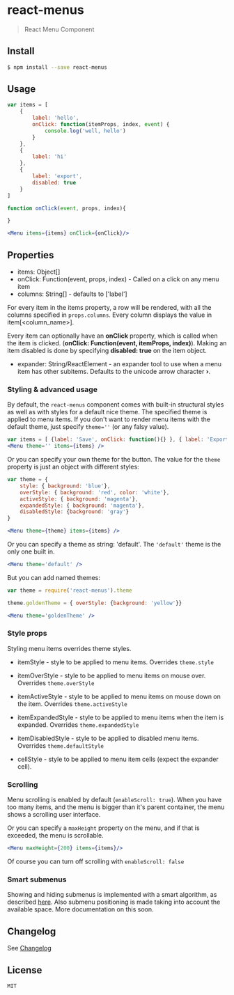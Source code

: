 react-menus
===========

> React Menu Component

## Install

```sh
$ npm install --save react-menus
```

## Usage

```jsx
var items = [
    {
        label: 'hello',
        onClick: function(itemProps, index, event) {
            console.log('well, hello')
        }
    },
    {
        label: 'hi'
    },
    {
		label: 'export',
		disabled: true
	}
]

function onClick(event, props, index){

}

<Menu items={items} onClick={onClick}/>
```

## Properties

 * items: Object[]
 * onClick: Function(event, props, index) - Called on a click on any menu item
 * columns: String[] - defaults to ['label']

For every item in the items property, a row will be rendered, with all the columns specified in `props.columns`. Every column displays the value in item[&lt;column_name&gt;].

Every item can optionally have an **onClick** property, which is called when the item is clicked. (**onClick: Function(event, itemProps, index)**). Making an item disabled is done by specifying **disabled: true** on the item object.

 * expander: String/ReactElement - an expander tool to use when a menu item has other subitems. Defaults to the unicode arrow character **›**.

### Styling & advanced usage

By default, the `react-menus` component comes with built-in structural styles as well as with styles for a default nice theme. The specified theme is applied to menu items. If you don't want to render menu items with the default theme, just specify `theme=''` (or any falsy value).

```jsx
var items = [ {label: 'Save', onClick: function(){} }, { label: 'Export'}]
<Menu theme='' items={items} />
```

Or you can specify your own theme for the button. The value for the `theme` property is just an object with different styles:

```jsx
var theme = {
	style: { background: 'blue'},
	overStyle: { background: 'red', color: 'white'},
	activeStyle: { background: 'magenta'},
	expandedStyle: { background: 'magenta'},
	disabledStyle: {background: 'gray'}
}

<Menu theme={theme} items={items} />
```

Or you can specify a theme as string: 'default'. The `'default'` theme is the only one built in.

```jsx
<Menu theme='default' />
```
But you can add named themes:
```jsx
var theme = require('react-menus').theme

theme.goldenTheme = { overStyle: {background: 'yellow'}}

<Menu theme='goldenTheme' />
```

### Style props

Styling menu items overrides theme styles.

 * itemStyle - style to be applied to menu items. Overrides `theme.style`
 * itemOverStyle - style to be applied to menu items on mouse over. Overrides `theme.overStyle`
 * itemActiveStyle - style to be applied to menu items on mouse down on the item. Overrides `theme.activeStyle`
 * itemExpandedStyle - style to be applied to menu items when the item is expanded. Overrides `theme.expandedStyle`
 * itemDisabledStyle - style to be applied to disabled menu items. Overrides `theme.defaultStyle`

 * cellStyle - style to be applied to menu item cells (expect the expander cell).

### Scrolling

Menu scrolling is enabled by default (`enableScroll: true`). When you have too many items, and the menu is bigger than it's parent container, the menu shows a scrolling user interface.

Or you can specify a `maxHeight` property on the menu, and if that is exceeded, the menu is scrollable.

```jsx
<Menu maxHeight={200} items={items}/>
```

Of course you can turn off scrolling with `enableScroll: false`

### Smart submenus

Showing and hiding submenus is implemented with a smart algorithm, as described [here](http://bjk5.com/post/44698559168/breaking-down-amazons-mega-dropdown). Also submenu positioning is made taking into account the available space. More documentation on this soon.

## Changelog

See [Changelog](./CHANGELOG.md)

## License

```MIT```